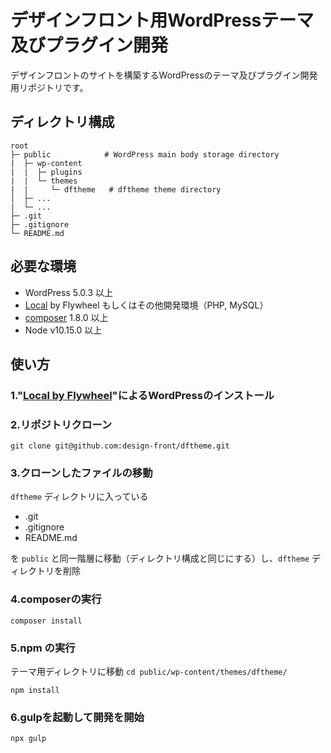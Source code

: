 # デザインフロント用WordPressテーマ及びプラグイン開発

デザインフロントのサイトを構築するWordPressのテーマ及びプラグイン開発用リポジトリです。

## ディレクトリ構成


```
root
├─ public            # WordPress main body storage directory
|  ├─ wp-content
|  |  ├─ plugins
|  |  └─ themes
|  |     └─ dftheme   # dftheme theme directory
│  ├─ ... 
|  └─ ...
├─ .git
├─ .gitignore
└─ README.md 
```

## 必要な環境

- WordPress 5.0.3 以上
- [Local](https://local.getflywheel.com/) by Flywheel もしくはその他開発環境（PHP, MySQL）
- [composer](https://getcomposer.org/) 1.8.0 以上
- Node v10.15.0 以上

## 使い方
### 1."[Local by Flywheel](https://local.getflywheel.com/)"によるWordPressのインストール

### 2.リポジトリクローン
``` git clone git@github.com:design-front/dftheme.git ```

### 3.クローンしたファイルの移動

``` dftheme ``` ディレクトリに入っている

- .git
- .gitignore
- README.md

を ```public``` と同一階層に移動（ディレクトリ構成と同じにする）し、``` dftheme ``` ディレクトリを削除

### 4.composerの実行

``` composer install ```

### 5.npm の実行

テーマ用ディレクトリに移動
``` cd public/wp-content/themes/dftheme/ ```

``` npm install ```

### 6.gulpを起動して開発を開始

``` npx gulp ```

